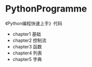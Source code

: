 # PythonProgramme
《Python编程快速上手》代码

- chapter1 基础
- chapter2 控制流
- chapter3 函数
- chapter4 列表
- chapter5 字典
